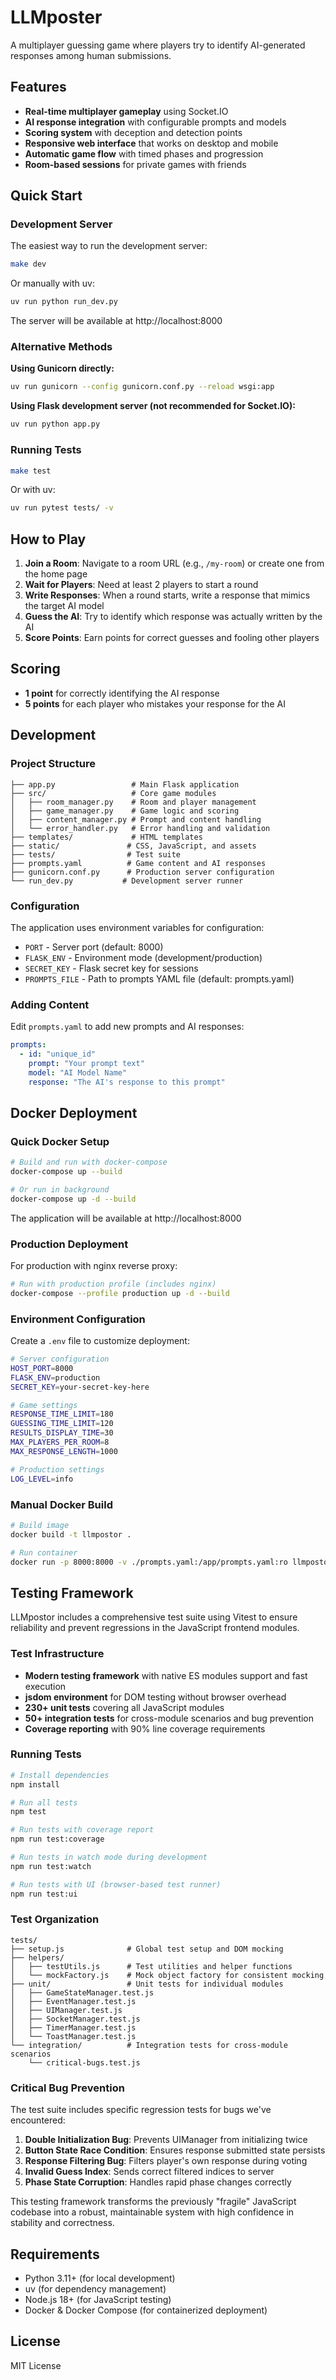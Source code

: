 # LLMposter

A multiplayer guessing game where players try to identify AI-generated responses among human submissions.

## Features

- **Real-time multiplayer gameplay** using Socket.IO
- **AI response integration** with configurable prompts and models
- **Scoring system** with deception and detection points
- **Responsive web interface** that works on desktop and mobile
- **Automatic game flow** with timed phases and progression
- **Room-based sessions** for private games with friends

## Quick Start

### Development Server

The easiest way to run the development server:

```bash
make dev
```

Or manually with uv:

```bash
uv run python run_dev.py
```

The server will be available at http://localhost:8000

### Alternative Methods

**Using Gunicorn directly:**
```bash
uv run gunicorn --config gunicorn.conf.py --reload wsgi:app
```

**Using Flask development server (not recommended for Socket.IO):**
```bash
uv run python app.py
```

### Running Tests

```bash
make test
```

Or with uv:
```bash
uv run pytest tests/ -v
```

## How to Play

1. **Join a Room**: Navigate to a room URL (e.g., `/my-room`) or create one from the home page
2. **Wait for Players**: Need at least 2 players to start a round
3. **Write Responses**: When a round starts, write a response that mimics the target AI model
4. **Guess the AI**: Try to identify which response was actually written by the AI
5. **Score Points**: Earn points for correct guesses and fooling other players

## Scoring

- **1 point** for correctly identifying the AI response
- **5 points** for each player who mistakes your response for the AI

## Development

### Project Structure

```
├── app.py                 # Main Flask application
├── src/                   # Core game modules
│   ├── room_manager.py    # Room and player management
│   ├── game_manager.py    # Game logic and scoring
│   ├── content_manager.py # Prompt and content handling
│   └── error_handler.py   # Error handling and validation
├── templates/             # HTML templates
├── static/               # CSS, JavaScript, and assets
├── tests/                # Test suite
├── prompts.yaml          # Game content and AI responses
├── gunicorn.conf.py      # Production server configuration
└── run_dev.py           # Development server runner
```

### Configuration

The application uses environment variables for configuration:

- `PORT` - Server port (default: 8000)
- `FLASK_ENV` - Environment mode (development/production)
- `SECRET_KEY` - Flask secret key for sessions
- `PROMPTS_FILE` - Path to prompts YAML file (default: prompts.yaml)

### Adding Content

Edit `prompts.yaml` to add new prompts and AI responses:

```yaml
prompts:
  - id: "unique_id"
    prompt: "Your prompt text"
    model: "AI Model Name"
    response: "The AI's response to this prompt"
```

## Docker Deployment

### Quick Docker Setup

```bash
# Build and run with docker-compose
docker-compose up --build

# Or run in background
docker-compose up -d --build
```

The application will be available at http://localhost:8000

### Production Deployment

For production with nginx reverse proxy:

```bash
# Run with production profile (includes nginx)
docker-compose --profile production up -d --build
```

### Environment Configuration

Create a `.env` file to customize deployment:

```bash
# Server configuration
HOST_PORT=8000
FLASK_ENV=production
SECRET_KEY=your-secret-key-here

# Game settings
RESPONSE_TIME_LIMIT=180
GUESSING_TIME_LIMIT=120
RESULTS_DISPLAY_TIME=30
MAX_PLAYERS_PER_ROOM=8
MAX_RESPONSE_LENGTH=1000

# Production settings
LOG_LEVEL=info
```

### Manual Docker Build

```bash
# Build image
docker build -t llmpostor .

# Run container
docker run -p 8000:8000 -v ./prompts.yaml:/app/prompts.yaml:ro llmpostor
```

## Testing Framework

LLMpostor includes a comprehensive test suite using Vitest to ensure reliability and prevent regressions in the JavaScript frontend modules.

### Test Infrastructure
- **Modern testing framework** with native ES modules support and fast execution
- **jsdom environment** for DOM testing without browser overhead
- **230+ unit tests** covering all JavaScript modules
- **50+ integration tests** for cross-module scenarios and bug prevention
- **Coverage reporting** with 90% line coverage requirements

### Running Tests
```bash
# Install dependencies
npm install

# Run all tests
npm test

# Run tests with coverage report
npm run test:coverage

# Run tests in watch mode during development
npm run test:watch

# Run tests with UI (browser-based test runner)
npm run test:ui
```

### Test Organization
```
tests/
├── setup.js              # Global test setup and DOM mocking
├── helpers/
│   ├── testUtils.js      # Test utilities and helper functions
│   └── mockFactory.js    # Mock object factory for consistent mocking
├── unit/                 # Unit tests for individual modules
│   ├── GameStateManager.test.js
│   ├── EventManager.test.js
│   ├── UIManager.test.js
│   ├── SocketManager.test.js
│   ├── TimerManager.test.js
│   └── ToastManager.test.js
└── integration/          # Integration tests for cross-module scenarios
    └── critical-bugs.test.js
```

### Critical Bug Prevention
The test suite includes specific regression tests for bugs we've encountered:

1. **Double Initialization Bug**: Prevents UIManager from initializing twice
2. **Button State Race Condition**: Ensures response submitted state persists
3. **Response Filtering Bug**: Filters player's own response during voting
4. **Invalid Guess Index**: Sends correct filtered indices to server
5. **Phase State Corruption**: Handles rapid phase changes correctly

This testing framework transforms the previously "fragile" JavaScript codebase into a robust, maintainable system with high confidence in stability and correctness.

## Requirements

- Python 3.11+ (for local development)
- uv (for dependency management)
- Node.js 18+ (for JavaScript testing)
- Docker & Docker Compose (for containerized deployment)

## License

MIT License